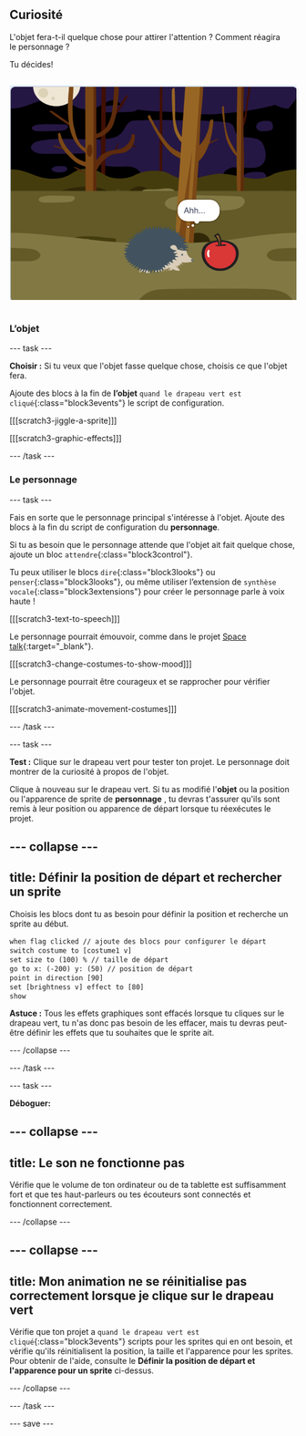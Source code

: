 ## Curiosité

<div style="display: flex; flex-wrap: wrap">
<div style="flex-basis: 200px; flex-grow: 1; margin-right: 15px;">
L'objet fera-t-il quelque chose pour attirer l'attention ? Comment réagira le personnage ?

Tu décides!
</div>
<div>

![Le projet « BOO! » montrant le personnage curieux.](images/boo.png)

</div>
</div>

### L’objet

--- task ---

**Choisir :** Si tu veux que l'objet fasse quelque chose, choisis ce que l'objet fera.

Ajoute des blocs à la fin de **l’objet** `quand le drapeau vert est cliqué`{:class="block3events"} le script de configuration.

[[[scratch3-jiggle-a-sprite]]]

[[[scratch3-graphic-effects]]]

--- /task ---

### Le personnage

--- task ---

Fais en sorte que le personnage principal s'intéresse à l'objet. Ajoute des blocs à la fin du script de configuration du **personnage**.

Si tu as besoin que le personnage attende que l'objet ait fait quelque chose, ajoute un bloc `attendre`{:class="block3control"}.

Tu peux utiliser le blocs `dire`{:class="block3looks"} ou `penser`{:class="block3looks"}, ou même utiliser l’extension de `synthèse vocale`{:class="block3extensions"} pour créer le personnage parle à voix haute !

[[[scratch3-text-to-speech]]]

Le personnage pourrait émouvoir, comme dans le projet [Space talk](https://projects.raspberrypi.org/fr-FR/projects/space-talk){:target="_blank"}.

[[[scratch3-change-costumes-to-show-mood]]]

Le personnage pourrait être courageux et se rapprocher pour vérifier l'objet.

[[[scratch3-animate-movement-costumes]]]

--- /task ---

--- task ---

**Test :** Clique sur le drapeau vert pour tester ton projet. Le personnage doit montrer de la curiosité à propos de l'objet.

Clique à nouveau sur le drapeau vert. Si tu as modifié l'**objet** ou la position ou l'apparence de sprite de **personnage** , tu devras t'assurer qu'ils sont remis à leur position ou apparence de départ lorsque tu réexécutes le projet.

--- collapse ---
---
title: Définir la position de départ et rechercher un sprite
---

Choisis les blocs dont tu as besoin pour définir la position et recherche un sprite au début.

```blocks3
when flag clicked // ajoute des blocs pour configurer le départ 
switch costume to [costume1 v]
set size to (100) % // taille de départ
go to x: (-200) y: (50) // position de départ
point in direction [90]
set [brightness v] effect to [80]
show
```

**Astuce :** Tous les effets graphiques sont effacés lorsque tu cliques sur le drapeau vert, tu n'as donc pas besoin de les effacer, mais tu devras peut-être définir les effets que tu souhaites que le sprite ait.

--- /collapse ---

--- /task ---

--- task ---

**Déboguer:**

--- collapse ---
---
title: Le son ne fonctionne pas
---

Vérifie que le volume de ton ordinateur ou de ta tablette est suffisamment fort et que tes haut-parleurs ou tes écouteurs sont connectés et fonctionnent correctement.

--- /collapse ---

--- collapse ---
---
title: Mon animation ne se réinitialise pas correctement lorsque je clique sur le drapeau vert
---

Vérifie que ton projet a `quand le drapeau vert est cliqué`{:class="block3events"} scripts pour les sprites qui en ont besoin, et vérifie qu'ils réinitialisent la position, la taille et l'apparence pour les sprites. Pour obtenir de l'aide, consulte le **Définir la position de départ et l'apparence pour un sprite** ci-dessus.

--- /collapse ---

--- /task ---

--- save ---
